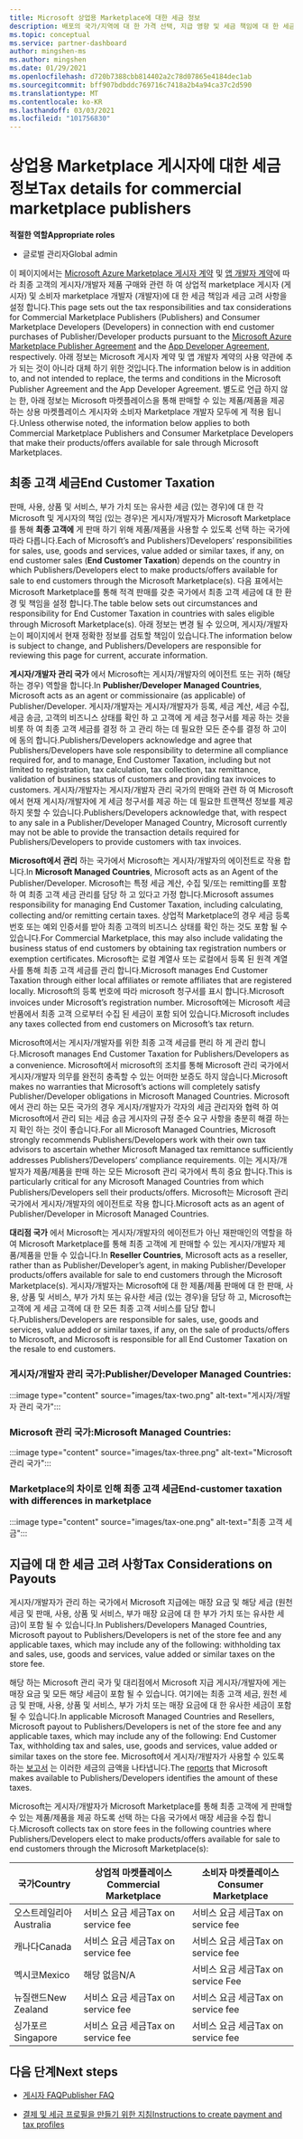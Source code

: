 ```yaml
---
title: Microsoft 상업용 Marketplace에 대한 세금 정보
description: 배포의 국가/지역에 대 한 가격 선택, 지급 영향 및 세금 책임에 대 한 세금 고려 사항에 대해 알아봅니다.
ms.topic: conceptual
ms.service: partner-dashboard
author: mingshen-ms
ms.author: mingshen
ms.date: 01/29/2021
ms.openlocfilehash: d720b7388cbb814402a2c78d07865e4184dec1ab
ms.sourcegitcommit: bff907bdbddc769716c7418a2b4a94ca37c2d590
ms.translationtype: MT
ms.contentlocale: ko-KR
ms.lasthandoff: 03/03/2021
ms.locfileid: "101756830"
---
```

# <a name="tax-details-for-commercial-marketplace-publishers"></a><span data-ttu-id="0216b-103">상업용 Marketplace 게시자에 대한 세금 정보</span><span class="sxs-lookup"><span data-stu-id="0216b-103">Tax details for commercial marketplace publishers</span></span>

<span data-ttu-id="0216b-104">**적절한 역할**</span><span class="sxs-lookup"><span data-stu-id="0216b-104">**Appropriate roles**</span></span>

- <span data-ttu-id="0216b-105">글로벌 관리자</span><span class="sxs-lookup"><span data-stu-id="0216b-105">Global admin</span></span>

<span data-ttu-id="0216b-106">이 페이지에서는 [Microsoft Azure Marketplace 게시자 계약](https://go.microsoft.com/fwlink/p/?LinkID=699560) 및 [앱 개발자 계약](https://query.prod.cms.rt.microsoft.com/cms/api/am/binary/RE4o4bH)에 따라 최종 고객의 게시자/개발자 제품 구매와 관련 하 여 상업적 marketplace 게시자 (게시자) 및 소비자 marketplace 개발자 (개발자)에 대 한 세금 책임과 세금 고려 사항을 설정 합니다.</span><span class="sxs-lookup"><span data-stu-id="0216b-106">This page sets out the tax responsibilities and tax considerations for Commercial Marketplace Publishers (Publishers) and Consumer Marketplace Developers (Developers) in connection with end customer purchases of Publisher/Developer products pursuant to the [Microsoft Azure Marketplace Publisher Agreement](https://go.microsoft.com/fwlink/p/?LinkID=699560) and the [App Developer Agreement](https://query.prod.cms.rt.microsoft.com/cms/api/am/binary/RE4o4bH), respectively.</span></span>  <span data-ttu-id="0216b-107">아래 정보는 Microsoft 게시자 계약 및 앱 개발자 계약의 사용 약관에 추가 되는 것이 아니라 대체 하기 위한 것입니다.</span><span class="sxs-lookup"><span data-stu-id="0216b-107">The information below is in addition to, and not intended to replace, the terms and conditions in the Microsoft Publisher Agreement and the App Developer Agreement.</span></span>  <span data-ttu-id="0216b-108">별도로 언급 하지 않는 한, 아래 정보는 Microsoft 마켓플레이스을 통해 판매할 수 있는 제품/제품을 제공 하는 상용 마켓플레이스 게시자와 소비자 Marketplace 개발자 모두에 게 적용 됩니다.</span><span class="sxs-lookup"><span data-stu-id="0216b-108">Unless otherwise noted, the information below applies to both Commercial Marketplace Publishers and Consumer Marketplace Developers that make their products/offers available for sale through Microsoft Marketplaces.</span></span> 

## <a name="end-customer-taxation"></a><span data-ttu-id="0216b-109">최종 고객 세금</span><span class="sxs-lookup"><span data-stu-id="0216b-109">End Customer Taxation</span></span>

<span data-ttu-id="0216b-110">판매, 사용, 상품 및 서비스, 부가 가치 또는 유사한 세금 (있는 경우)에 대 한 각 Microsoft 및 게시자의 책임 (있는 경우)은 게시자/개발자가 Microsoft Marketplace를 통해 **최종 고객에** 게 판매 하기 위해 제품/제품을 사용할 수 있도록 선택 하는 국가에 따라 다릅니다.</span><span class="sxs-lookup"><span data-stu-id="0216b-110">Each of Microsoft’s and Publishers’/Developers’ responsibilities for sales, use, goods and services, value added or similar taxes, if any, on end customer sales (**End Customer Taxation**) depends on the country in which Publishers/Developers elect to make products/offers available for sale to end customers through the Microsoft Marketplace(s).</span></span>  <span data-ttu-id="0216b-111">다음 표에서는 Microsoft Marketplace를 통해 적격 판매를 갖춘 국가에서 최종 고객 세금에 대 한 환경 및 책임을 설정 합니다.</span><span class="sxs-lookup"><span data-stu-id="0216b-111">The table below sets out circumstances and responsibility for End Customer Taxation in countries with sales eligible through Microsoft Marketplace(s).</span></span>  <span data-ttu-id="0216b-112">아래 정보는 변경 될 수 있으며, 게시자/개발자는이 페이지에서 현재 정확한 정보를 검토할 책임이 있습니다.</span><span class="sxs-lookup"><span data-stu-id="0216b-112">The information below is subject to change, and Publishers/Developers are responsible for reviewing this page for current, accurate information.</span></span>

<span data-ttu-id="0216b-113">**게시자/개발자 관리 국가** 에서 Microsoft는 게시자/개발자의 에이전트 또는 귀하 (해당 하는 경우) 역할을 합니다.</span><span class="sxs-lookup"><span data-stu-id="0216b-113">In **Publisher/Developer Managed Countries**, Microsoft acts as an agent or commissionaire (as applicable) of Publisher/Developer.</span></span> <span data-ttu-id="0216b-114">게시자/개발자는 게시자/개발자가 등록, 세금 계산, 세금 수집, 세금 송금, 고객의 비즈니스 상태를 확인 하 고 고객에 게 세금 청구서를 제공 하는 것을 비롯 하 여 최종 고객 세금를 결정 하 고 관리 하는 데 필요한 모든 준수를 결정 하 고이에 동의 합니다.</span><span class="sxs-lookup"><span data-stu-id="0216b-114">Publishers/Developers acknowledge and agree that Publishers/Developers have sole responsibility to determine all compliance required for, and to manage, End Customer Taxation, including but not limited to registration, tax calculation, tax collection, tax remittance, validation of business status of customers and providing tax invoices to customers.</span></span> <span data-ttu-id="0216b-115">게시자/개발자는 게시자/개발자 관리 국가의 판매와 관련 하 여 Microsoft에서 현재 게시자/개발자에 게 세금 청구서를 제공 하는 데 필요한 트랜잭션 정보를 제공 하지 못할 수 있습니다.</span><span class="sxs-lookup"><span data-stu-id="0216b-115">Publishers/Developers acknowledge that, with respect to any sale in a Publisher/Developer Managed Country, Microsoft currently may not be able to provide the transaction details required for Publishers/Developers to provide customers with tax invoices.</span></span> 

<span data-ttu-id="0216b-116">**Microsoft에서 관리** 하는 국가에서 Microsoft는 게시자/개발자의 에이전트로 작용 합니다.</span><span class="sxs-lookup"><span data-stu-id="0216b-116">In **Microsoft Managed Countries**, Microsoft acts as an Agent of the Publisher/Developer.</span></span> <span data-ttu-id="0216b-117">Microsoft는 특정 세금 계산, 수집 및/또는 remitting를 포함 하 여 최종 고객 세금 관리를 담당 하 고 있다고 가정 합니다.</span><span class="sxs-lookup"><span data-stu-id="0216b-117">Microsoft assumes responsibility for managing End Customer Taxation, including calculating, collecting and/or remitting certain taxes.</span></span> <span data-ttu-id="0216b-118">상업적 Marketplace의 경우 세금 등록 번호 또는 예외 인증서를 받아 최종 고객의 비즈니스 상태를 확인 하는 것도 포함 될 수 있습니다.</span><span class="sxs-lookup"><span data-stu-id="0216b-118">For Commercial Marketplace, this may also include validating the business status of end customers by obtaining tax registration numbers or exemption certificates.</span></span> <span data-ttu-id="0216b-119">Microsoft는 로컬 계열사 또는 로컬에서 등록 된 원격 계열사를 통해 최종 고객 세금를 관리 합니다.</span><span class="sxs-lookup"><span data-stu-id="0216b-119">Microsoft manages End Customer Taxation through either local affiliates or remote affiliates that are registered locally.</span></span> <span data-ttu-id="0216b-120">Microsoft의 등록 번호에 따라 microsoft 청구서를 표시 합니다.</span><span class="sxs-lookup"><span data-stu-id="0216b-120">Microsoft invoices under Microsoft’s registration number.</span></span> <span data-ttu-id="0216b-121">Microsoft에는 Microsoft 세금 반품에서 최종 고객 으로부터 수집 된 세금이 포함 되어 있습니다.</span><span class="sxs-lookup"><span data-stu-id="0216b-121">Microsoft includes any taxes collected from end customers on Microsoft’s tax return.</span></span>

<span data-ttu-id="0216b-122">Microsoft에서는 게시자/개발자를 위한 최종 고객 세금를 편리 하 게 관리 합니다.</span><span class="sxs-lookup"><span data-stu-id="0216b-122">Microsoft manages End Customer Taxation for Publishers/Developers as a convenience.</span></span>  <span data-ttu-id="0216b-123">Microsoft에서 microsoft의 조치를 통해 Microsoft 관리 국가에서 게시자/개발자 의무를 완전히 충족할 수 있는 어떠한 보증도 하지 않습니다.</span><span class="sxs-lookup"><span data-stu-id="0216b-123">Microsoft makes no warranties that Microsoft’s actions will completely satisfy Publisher/Developer obligations in Microsoft Managed Countries.</span></span>  <span data-ttu-id="0216b-124">Microsoft에서 관리 하는 모든 국가의 경우 게시자/개발자가 각자의 세금 관리자와 협력 하 여 Microsoft에서 관리 되는 세금 송금 게시자의 규정 준수 요구 사항을 충분히 해결 하는지 확인 하는 것이 좋습니다.</span><span class="sxs-lookup"><span data-stu-id="0216b-124">For all Microsoft Managed Countries, Microsoft strongly recommends Publishers/Developers work with their own tax advisors to ascertain whether Microsoft Managed tax remittance sufficiently addresses Publishers’/Developers’ compliance requirements.</span></span> <span data-ttu-id="0216b-125">이는 게시자/개발자가 제품/제품을 판매 하는 모든 Microsoft 관리 국가에서 특히 중요 합니다.</span><span class="sxs-lookup"><span data-stu-id="0216b-125">This is particularly critical for any Microsoft Managed Countries from which Publishers/Developers sell their products/offers.</span></span>  <span data-ttu-id="0216b-126">Microsoft는 Microsoft 관리 국가에서 게시자/개발자의 에이전트로 작용 합니다.</span><span class="sxs-lookup"><span data-stu-id="0216b-126">Microsoft acts as an agent of Publisher/Developer in Microsoft Managed Countries.</span></span>

<span data-ttu-id="0216b-127">**대리점 국가** 에서 Microsoft는 게시자/개발자의 에이전트가 아닌 재판매인의 역할을 하 여 Microsoft Marketplace를 통해 최종 고객에 게 판매할 수 있는 게시자/개발자 제품/제품을 만들 수 있습니다.</span><span class="sxs-lookup"><span data-stu-id="0216b-127">In **Reseller Countries**, Microsoft acts as a reseller, rather than as Publisher/Developer’s agent, in making Publisher/Developer products/offers available for sale to end customers through the Microsoft Marketplace(s).</span></span>  <span data-ttu-id="0216b-128">게시자/개발자는 Microsoft에 대 한 제품/제품 판매에 대 한 판매, 사용, 상품 및 서비스, 부가 가치 또는 유사한 세금 (있는 경우)을 담당 하 고, Microsoft는 고객에 게 세금 고객에 대 한 모든 최종 고객 서비스를 담당 합니다.</span><span class="sxs-lookup"><span data-stu-id="0216b-128">Publishers/Developers are responsible for sales, use, goods and services, value added or similar taxes, if any, on the sale of products/offers to Microsoft, and Microsoft is responsible for all End Customer Taxation on the resale to end customers.</span></span>


### <a name="publisherdeveloper-managed-countries"></a><span data-ttu-id="0216b-129">게시자/개발자 관리 국가:</span><span class="sxs-lookup"><span data-stu-id="0216b-129">Publisher/Developer Managed Countries:</span></span> 

:::image type="content" source="images/tax-two.png" alt-text="게시자/개발자 관리 국가":::

### <a name="microsoft-managed-countries"></a><span data-ttu-id="0216b-131">Microsoft 관리 국가:</span><span class="sxs-lookup"><span data-stu-id="0216b-131">Microsoft Managed Countries:</span></span>

:::image type="content" source="images/tax-three.png" alt-text="Microsoft 관리 국가":::

### <a name="end-customer-taxation-with-differences-in-marketplace"></a><span data-ttu-id="0216b-133">Marketplace의 차이로 인해 최종 고객 세금</span><span class="sxs-lookup"><span data-stu-id="0216b-133">End-customer taxation with differences in marketplace</span></span>

:::image type="content" source="images/tax-one.png" alt-text="최종 고객 세금":::

## <a name="tax-considerations-on-payouts"></a><span data-ttu-id="0216b-135">지급에 대 한 세금 고려 사항</span><span class="sxs-lookup"><span data-stu-id="0216b-135">Tax Considerations on Payouts</span></span>

<span data-ttu-id="0216b-136">게시자/개발자가 관리 하는 국가에서 Microsoft 지급에는 매장 요금 및 해당 세금 (원천 세금 및 판매, 사용, 상품 및 서비스, 부가 매장 요금에 대 한 부가 가치 또는 유사한 세금)이 포함 될 수 있습니다.</span><span class="sxs-lookup"><span data-stu-id="0216b-136">In Publishers/Developers Managed Countries, Microsoft payout to Publishers/Developers is net of the store fee and any applicable taxes, which may include any of the following: withholding tax and sales, use, goods and services, value added or similar taxes on the store fee.</span></span>

<span data-ttu-id="0216b-137">해당 하는 Microsoft 관리 국가 및 대리점에서 Microsoft 지급 게시자/개발자에 게는 매장 요금 및 모든 해당 세금이 포함 될 수 있습니다. 여기에는 최종 고객 세금, 원천 세금 및 판매, 사용, 상품 및 서비스, 부가 가치 또는 매장 요금에 대 한 유사한 세금이 포함 될 수 있습니다.</span><span class="sxs-lookup"><span data-stu-id="0216b-137">In applicable Microsoft Managed Countries and Resellers, Microsoft payout to Publishers/Developers is net of the store fee and any applicable taxes, which may include any of the following: End Customer Tax, withholding tax and sales, use, goods and services, value added or similar taxes on the store fee.</span></span> <span data-ttu-id="0216b-138">Microsoft에서 게시자/개발자가 사용할 수 있도록 하는 [보고서](payout-statement.md) 는 이러한 세금의 금액을 나타냅니다.</span><span class="sxs-lookup"><span data-stu-id="0216b-138">The [reports](payout-statement.md) that Microsoft makes available to Publishers/Developers identifies the amount of these taxes.</span></span> 

<span data-ttu-id="0216b-139">Microsoft는 게시자/개발자가 Microsoft Marketplace를 통해 최종 고객에 게 판매할 수 있는 제품/제품을 제공 하도록 선택 하는 다음 국가에서 매장 세금을 수집 합니다.</span><span class="sxs-lookup"><span data-stu-id="0216b-139">Microsoft collects tax on store fees in the following countries where Publishers/Developers elect to make products/offers available for sale to end customers through the Microsoft Marketplace(s):</span></span>

|<span data-ttu-id="0216b-140">**국가**</span><span class="sxs-lookup"><span data-stu-id="0216b-140">**Country**</span></span>|<span data-ttu-id="0216b-141">**상업적 마켓플레이스**</span><span class="sxs-lookup"><span data-stu-id="0216b-141">**Commercial Marketplace**</span></span>|<span data-ttu-id="0216b-142">**소비자 마켓플레이스**</span><span class="sxs-lookup"><span data-stu-id="0216b-142">**Consumer Marketplace**</span></span>|
|----------------|-----------------------------|-----------------------|
|<span data-ttu-id="0216b-143">오스트레일리아</span><span class="sxs-lookup"><span data-stu-id="0216b-143">Australia</span></span>|<span data-ttu-id="0216b-144">서비스 요금 세금</span><span class="sxs-lookup"><span data-stu-id="0216b-144">Tax on service fee</span></span>|<span data-ttu-id="0216b-145">서비스 요금 세금</span><span class="sxs-lookup"><span data-stu-id="0216b-145">Tax on service fee</span></span>|
|<span data-ttu-id="0216b-146">캐나다</span><span class="sxs-lookup"><span data-stu-id="0216b-146">Canada</span></span>|<span data-ttu-id="0216b-147">서비스 요금 세금</span><span class="sxs-lookup"><span data-stu-id="0216b-147">Tax on service fee</span></span>|<span data-ttu-id="0216b-148">서비스 요금 세금</span><span class="sxs-lookup"><span data-stu-id="0216b-148">Tax on service fee</span></span>|
|<span data-ttu-id="0216b-149">멕시코</span><span class="sxs-lookup"><span data-stu-id="0216b-149">Mexico</span></span>|<span data-ttu-id="0216b-150">해당 없음</span><span class="sxs-lookup"><span data-stu-id="0216b-150">N/A</span></span>|<span data-ttu-id="0216b-151">서비스 요금 세금</span><span class="sxs-lookup"><span data-stu-id="0216b-151">Tax on service Fee</span></span>|
|<span data-ttu-id="0216b-152">뉴질랜드</span><span class="sxs-lookup"><span data-stu-id="0216b-152">New Zealand</span></span>|<span data-ttu-id="0216b-153">서비스 요금 세금</span><span class="sxs-lookup"><span data-stu-id="0216b-153">Tax on service fee</span></span>|<span data-ttu-id="0216b-154">서비스 요금 세금</span><span class="sxs-lookup"><span data-stu-id="0216b-154">Tax on service fee</span></span>|
|<span data-ttu-id="0216b-155">싱가포르</span><span class="sxs-lookup"><span data-stu-id="0216b-155">Singapore</span></span>|<span data-ttu-id="0216b-156">서비스 요금 세금</span><span class="sxs-lookup"><span data-stu-id="0216b-156">Tax on service fee</span></span>|<span data-ttu-id="0216b-157">서비스 요금 세금</span><span class="sxs-lookup"><span data-stu-id="0216b-157">Tax on service fee</span></span>|


## <a name="next-steps"></a><span data-ttu-id="0216b-158">다음 단계</span><span class="sxs-lookup"><span data-stu-id="0216b-158">Next steps</span></span>

- [<span data-ttu-id="0216b-159">게시자 FAQ</span><span class="sxs-lookup"><span data-stu-id="0216b-159">Publisher FAQ</span></span>](/azure/marketplace/marketplace-faq-publisher-guide) 

- [<span data-ttu-id="0216b-160">결제 및 세금 프로필을 만들기 위한 지침</span><span class="sxs-lookup"><span data-stu-id="0216b-160">Instructions to create payment and tax profiles</span></span>](./set-up-your-payout-account.md?context=%2fazure%2fmarketplace%2fcontext%2fcontext#create-a-payment-profile)
